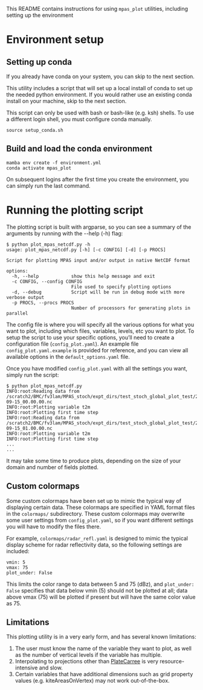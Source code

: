 This README contains instructions for using `mpas_plot` utilities, including setting up the environment

# Environment setup

## Setting up conda
If you already have conda on your system, you can skip to the next section.

This utility includes a script that will set up a local install of conda to set up the needed
python environment. If you would rather use an existing conda install on your machine, skip to the
next section.

This script can only be used with bash or bash-like (e.g. ksh) shells. To use a different login
shell, you must configure conda manually.

```
source setup_conda.sh
```

## Build and load the conda environment

```
mamba env create -f environment.yml
conda activate mpas_plot
```

On subsequent logins after the first time you create the environment, you can simply run the last
command.

# Running the plotting script

The plotting script is built with argparse, so you can see a summary of the arguments by running with the --help (-h) flag:

```
$ python plot_mpas_netcdf.py -h
usage: plot_mpas_netcdf.py [-h] [-c CONFIG] [-d] [-p PROCS]

Script for plotting MPAS input and/or output in native NetCDF format

options:
  -h, --help            show this help message and exit
  -c CONFIG, --config CONFIG
                        File used to specify plotting options
  -d, --debug           Script will be run in debug mode with more verbose output
  -p PROCS, --procs PROCS
                        Number of processors for generating plots in parallel
```

The config file is where you will specify all the various options for what you want to plot, including which files, variables, levels, etc you want to plot. To setup the script to use your specific options, you’ll need to create a configuration file (`config_plot.yaml`). An example file `config_plot.yaml.example` is provided for reference, and you can view all available options in the `default_options.yaml` file.

Once you have modified `config_plot.yaml` with all the settings you want, simply run the script:

```
$ python plot_mpas_netcdf.py
INFO:root:Reading data from /scratch2/BMC/fv3lam/MPAS_stoch/expt_dirs/test_stoch_global_plot_test/2023091500/forecast/history.2023-09-15_00.00.00.nc
INFO:root:Plotting variable t2m
INFO:root:Plotting first time step
INFO:root:Reading data from /scratch2/BMC/fv3lam/MPAS_stoch/expt_dirs/test_stoch_global_plot_test/2023091500/forecast/history.2023-09-15_01.00.00.nc
INFO:root:Plotting variable t2m
INFO:root:Plotting first time step
...
...
```

It may take some time to produce plots, depending on the size of your domain and number of fields plotted.

## Custom colormaps
Some custom colormaps have been set up to mimic the typical way of displaying certain data. These colormaps are specified in YAML format files in the `colormaps/` subdirectory.
These custom colormaps may overwrite some user settings from `config_plot.yaml`, so if you want different settings you will have to modify the files there.

For example, `colormaps/radar_refl.yaml` is designed to mimic the typical display scheme for radar reflectivity data, so the following settings are included:

```
vmin: 5
vmax: 75
plot_under: False
```

This limits the color range to data between 5 and 75 (dBz), and `plot_under: False` specifies that data below vmin (5) should not be plotted at all; data above vmax (75) will be
plotted if present but will have the same color value as 75.

## Limitations

This plotting utility is in a very early form, and has several known limitations:

1. The user must know the name of the variable they want to plot, as well as the number of vertical levels if the variable has multiple.
2. Interpolating to projections other than [PlateCarree](https://scitools.org.uk/cartopy/docs/latest/reference/projections.html#platecarree) is very resource-intensive and slow.
3. Certain variables that have additional dimensions such as grid property values (e.g. kiteAreasOnVertex) may not work out-of-the-box.


